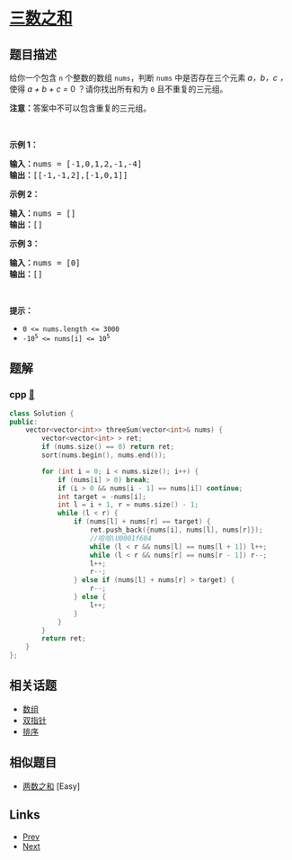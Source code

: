 
# [三数之和](https://leetcode-cn.com/problems/3sum)

## 题目描述

<p>给你一个包含 <code>n</code> 个整数的数组 <code>nums</code>，判断 <code>nums</code> 中是否存在三个元素 <em>a，b，c ，</em>使得 <em>a + b + c = </em>0 ？请你找出所有和为 <code>0</code> 且不重复的三元组。</p>

<p><strong>注意：</strong>答案中不可以包含重复的三元组。</p>

<p> </p>

<p><strong>示例 1：</strong></p>

<pre>
<strong>输入：</strong>nums = [-1,0,1,2,-1,-4]
<strong>输出：</strong>[[-1,-1,2],[-1,0,1]]
</pre>

<p><strong>示例 2：</strong></p>

<pre>
<strong>输入：</strong>nums = []
<strong>输出：</strong>[]
</pre>

<p><strong>示例 3：</strong></p>

<pre>
<strong>输入：</strong>nums = [0]
<strong>输出：</strong>[]
</pre>

<p> </p>

<p><strong>提示：</strong></p>

<ul>
	<li><code>0 <= nums.length <= 3000</code></li>
	<li><code>-10<sup>5</sup> <= nums[i] <= 10<sup>5</sup></code></li>
</ul>


## 题解

### cpp [🔗](3sum.cpp) 
```cpp
class Solution {
public:
    vector<vector<int>> threeSum(vector<int>& nums) {
        vector<vector<int> > ret;
        if (nums.size() == 0) return ret;
        sort(nums.begin(), nums.end());

        for (int i = 0; i < nums.size(); i++) {
            if (nums[i] > 0) break;
            if (i > 0 && nums[i - 1] == nums[i]) continue;
            int target = -nums[i];
            int l = i + 1, r = nums.size() - 1;
            while (l < r) {
                if (nums[l] + nums[r] == target) {
                    ret.push_back({nums[i], nums[l], nums[r]});
                    //哈哈\U0001f604
                    while (l < r && nums[l] == nums[l + 1]) l++;
                    while (l < r && nums[r] == nums[r - 1]) r--;
                    l++;
                    r--;
                } else if (nums[l] + nums[r] > target) {
                    r--;
                } else {
                    l++;
                }
            }
        }
        return ret;
    }
};
```


## 相关话题

- [数组](../../tags/array.md) 
- [双指针](../../tags/two-pointers.md) 
- [排序](../../tags/sorting.md) 


## 相似题目

- [两数之和](../two-sum/README.md)  [Easy] 


## Links

- [Prev](../longest-common-prefix/README.md) 
- [Next](../letter-combinations-of-a-phone-number/README.md) 

